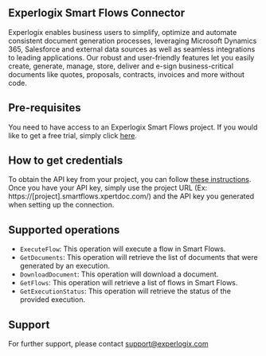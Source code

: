 ## Experlogix Smart Flows Connector

Experlogix enables business users to simplify, optimize and automate consistent document generation processes, leveraging Microsoft Dynamics 365, Salesforce and external data sources as well as seamless integrations to leading applications. Our robust and user-friendly features let you easily create, generate, manage, store, deliver and e-sign business-critical documents like quotes, proposals, contracts, invoices and more without code.

## Pre-requisites

You need to have access to an Experlogix Smart Flows project. If you would like to get a free trial, simply click [here](https://www.xpertdoc.com/en/get-free-trial-document-generation/).

## How to get credentials

To obtain the API key from your project, you can follow [these instructions](https://experlogixut.mcoutput.com/preview/Resources/2_Operations/Smart%20Flows/Using_the_API.html?tocpath=Resources%7CFor%20developers%7C_____1#UsingtheAPI). Once you have your API key, simply use the project URL (Ex: https://\[project\].smartflows.xpertdoc.com/) and the API key you generated when setting up the connection.

## Supported operations

* ```ExecuteFlow```: This operation will execute a flow in Smart Flows.
* ```GetDocuments```: This operation will retrieve the list of documents that were generated by an execution.
* ```DownloadDocument```: This operation will download a document.
* ```GetFlows```: This operation will retrieve a list of flows in Smart Flows.
* ```GetExecutionStatus```: This operation will retrieve the status of the provided execution.

## Support

For further support, please contact support@experlogix.com